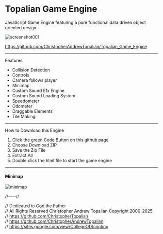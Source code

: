 # Topalian Game Engine

JavaScript Game Engine featuring a pure functional data driven object oriented design.

![screenshot001](https://github.com/ChristopherAndrewTopalian/Topalian_Game_Engine/blob/main/src/media/textures/screenshots/001.PNG)

https://github.com/ChristopherAndrewTopalian/Topalian_Game_Engine

---

Features  
* Collision Detection
* Controls
* Camera follows player
* Minimap
* Custom Sound Efx Engine
* Custom Sound Loading System
* Speedometer
* Odometer
* Draggable Elements
* Tile Making

---

How to Download this Engine
1. Click the green Code Button on this github page
2. Choose Download ZIP
3. Save the Zip File
4. Extract All
5. Double click the html file to start the game engine

---

#### Minimap  
![minimap](https://github.com/ChristopherAndrewTopalian/Topalian_Game_Engine/blob/main/src/media/textures/screenshots/minimap.PNG)

//----//

// Dedicated to God the Father  
// All Rights Reserved Christopher Andrew Topalian Copyright 2000-2025  
// https://github.com/ChristopherTopalian  
// https://github.com/ChristopherAndrewTopalian  
// https://sites.google.com/view/CollegeOfScripting  

